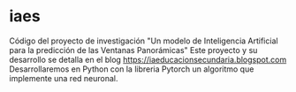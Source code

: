 # iaes
Código del proyecto de investigación "Un modelo de Inteligencia Artificial para la predicción de las Ventanas Panorámicas"
Este proyecto y su desarrollo se detalla en el blog https://iaeducacionsecundaria.blogspot.com
Desarrollaremos en Python con la libreria Pytorch un algoritmo que implemente una red neuronal.
